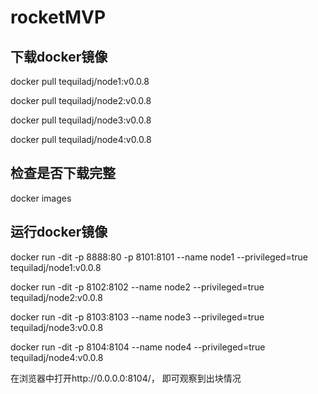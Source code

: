# rocketMVP
## 下载docker镜像
docker pull tequiladj/node1:v0.0.8

docker pull tequiladj/node2:v0.0.8

docker pull tequiladj/node3:v0.0.8

docker pull tequiladj/node4:v0.0.8

## 检查是否下载完整 
docker images

## 运行docker镜像
docker run -dit -p 8888:80 -p 8101:8101 --name node1 --privileged=true tequiladj/node1:v0.0.8 

docker run -dit -p 8102:8102 --name node2 --privileged=true tequiladj/node2:v0.0.8 

docker run -dit -p 8103:8103 --name node3 --privileged=true tequiladj/node3:v0.0.8

docker run -dit -p 8104:8104 --name node4 --privileged=true tequiladj/node4:v0.0.8


在浏览器中打开http://0.0.0.0:8104/，
即可观察到出块情况
